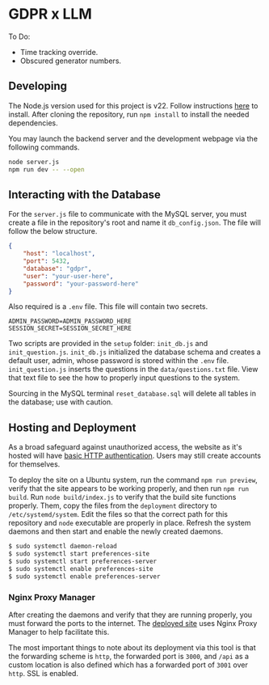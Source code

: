 # GDPR x LLM

To Do:
- Time tracking override.
- Obscured generator numbers.

## Developing
The Node.js version used for this project is v22. Follow instructions [here](https://nodejs.org/en/download/) to install. After cloning the repository, run `npm install` to install the needed dependencies.

You may launch the backend server and the development webpage via the following commands.
```bash
node server.js
npm run dev -- --open
```

## Interacting with the Database
For the `server.js` file to communicate with the MySQL server, you must create a file in the repository's root and name it `db_config.json`. The file will follow the below structure.

```json
{
    "host": "localhost",
    "port": 5432,
    "database": "gdpr",
    "user": "your-user-here",
    "password": "your-password-here"
}
```

Also required is a `.env` file. This file will contain two secrets.

```env
ADMIN_PASSWORD=ADMIN_PASSWORD_HERE
SESSION_SECRET=SESSION_SECRET_HERE
```

Two scripts are provided in the `setup` folder: `init_db.js` and `init_question.js`. `init_db.js` initialized the database schema and creates a default user, admin, whose password is stored within the `.env` file. `init_question.js` inserts the questions in the `data/questions.txt` file. View that text file to see the how to properly input questions to the system.

Sourcing in the MySQL terminal `reset_database.sql` will delete all tables in the database; use with caution.

## Hosting and Deployment
As a broad safeguard against unauthorized access, the website as it's hosted will have [basic HTTP authentication](https://docs.nginx.com/nginx/admin-guide/security-controls/configuring-http-basic-authentication/). Users may still create accounts for themselves.

To deploy the site on a Ubuntu system, run the command `npm run preview`, verify that the site appears to be working properly, and then run `npm run build`. Run `node build/index.js` to verify that the build site functions properly. Them, copy the files from the `deployment` directory to `/etc/systemd/system`. Edit the files so that the correct path for this repository and `node` executable are properly in place. Refresh the system daemons and then start and enable the newly created daemons.


```bash
$ sudo systemctl daemon-reload
$ sudo systemctl start preferences-site
$ sudo systemctl start preferences-server
$ sudo systemctl enable preferences-site
$ sudo systemctl enable preferences-server
```

### Nginx Proxy Manager
After creating the daemons and verify that they are running properly, you must forward the ports to the internet. The [deployed site](https://preference.gdpr-llm.org) uses Nginx Proxy Manager to help facilitate this.

The most important things to note about its deployment via this tool is that the forwarding scheme is `http`, the forwarded port is `3000`, and `/api` as a custom location is also defined which has a forwarded port of `3001` over `http`. SSL is enabled.
